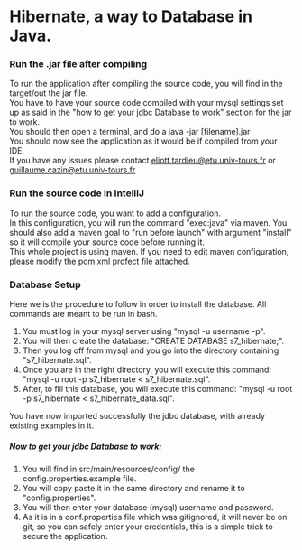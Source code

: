 # Hibernate, a way to Database in Java.
### Run the .jar file after compiling

To run the application after compiling the source code, you will find in the target/out the jar file.   
You have to have your source code compiled with your mysql settings set up as said in the "how to get your jdbc Database to work" section for the jar to work.  
You should then open a terminal, and do a java -jar [filename].jar  
You should now see the application as it would be if compiled from your IDE.  
If you have any issues please contact eliott.tardieu@etu.univ-tours.fr or guillaume.cazin@etu.univ-tours.fr

### Run the source code in IntelliJ

To run the source code, you want to add a configuration.   
In this configuration, you will run the command "exec:java" via maven. You should also add a maven goal to "run before launch" with argument
"install" so it will compile your source code before running it.  
This whole project is using maven. If you need to edit maven configuration, please modify the pom.xml profect file
attached.

### Database Setup

Here we is the procedure to follow in order to install the database. All commands are meant to be run in bash.

<ol>
    <li>You must log in your mysql server using "mysql -u username -p".</li>
    <li>You will then create the database: "CREATE DATABASE s7_hibernate;".</li>
    <li>Then you log off from mysql and you go into the directory containing "s7_hibernate.sql".</li>
    <li>Once you are in the right directory, you will execute this command: "mysql -u root -p s7_hibernate < s7_hibernate.sql".</li>
    <li>After, to fill this database, you will execute this command: "mysql -u root -p s7_hibernate < s7_hibernate_data.sql".</li>
</ol>
You have now imported successfully the jdbc database, with already existing examples in it.

##### Now to get your jdbc Database to work:

<ol>
    <li>You will find in src/main/resources/config/ the config.properties.example file.</li>
    <li>You will copy paste it in the same directory and rename it to "config.properties".</li>
    <li>You will then enter your database (mysql) username and password.</li>
    <li>As it is in a conf.properties file which was gitignored, it will never be on git, so you can safely enter your 
        credentials, this is a simple trick to secure the application.</li>
</ol>
